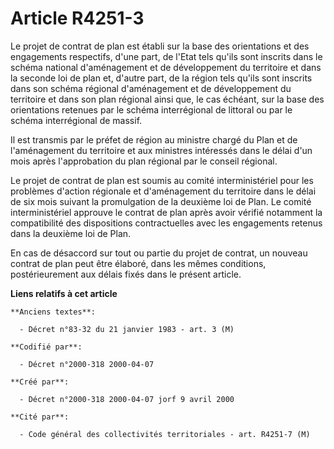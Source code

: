 # Article R4251-3

Le projet de contrat de plan est établi sur la base des orientations et des engagements respectifs, d'une part, de l'Etat
tels qu'ils sont inscrits dans le schéma national d'aménagement et de développement du territoire et dans la seconde loi de
plan et, d'autre part, de la région tels qu'ils sont inscrits dans son schéma régional d'aménagement et de développement du
territoire et dans son plan régional ainsi que, le cas échéant, sur la base des orientations retenues par le schéma
interrégional de littoral ou par le schéma interrégional de massif.

Il est transmis par le préfet de région au ministre chargé du Plan et de l'aménagement du territoire et aux ministres
intéressés dans le délai d'un mois après l'approbation du plan régional par le conseil régional.

Le projet de contrat de plan est soumis au comité interministériel pour les problèmes d'action régionale et d'aménagement du
territoire dans le délai de six mois suivant la promulgation de la deuxième loi de Plan. Le comité interministériel approuve
le contrat de plan après avoir vérifié notamment la compatibilité des dispositions contractuelles avec les engagements
retenus dans la deuxième loi de Plan.

En cas de désaccord sur tout ou partie du projet de contrat, un nouveau contrat de plan peut être élaboré, dans les mêmes
conditions, postérieurement aux délais fixés dans le présent article.

**Liens relatifs à cet article**

	**Anciens textes**:

	  - Décret n°83-32 du 21 janvier 1983 - art. 3 (M)

	**Codifié par**:

	  - Décret n°2000-318 2000-04-07

	**Créé par**:

	  - Décret n°2000-318 2000-04-07 jorf 9 avril 2000

	**Cité par**:

	  - Code général des collectivités territoriales - art. R4251-7 (M)
